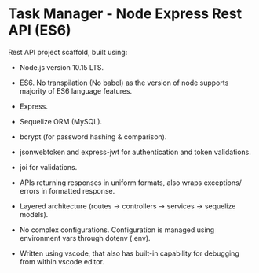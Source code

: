 # Task Manager - Node Express Rest API (ES6)

Rest API project scaffold, built using:

- Node.js version 10.15 LTS.

- ES6. No transpilation (No babel) as the version of node supports majority of ES6 language features.

- Express.

- Sequelize ORM (MySQL).

- bcrypt (for password hashing & comparison).

- jsonwebtoken and express-jwt for authentication and token validations.

- joi for validations.

- APIs returning responses in uniform formats, also wraps exceptions/ errors in formatted response.

- Layered architecture (routes -> controllers -> services -> sequelize models).

- No complex configurations. Configuration is managed using environment vars through dotenv (.env).

- Written using vscode, that also has built-in capability for debugging from within vscode editor.
